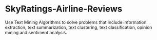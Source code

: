 # SkyRatings-Airline-Reviews
Use Text Mining Algorithms to solve problems that include information extraction, text summarization, text clustering, text classification, opinion mining and sentiment analysis.
